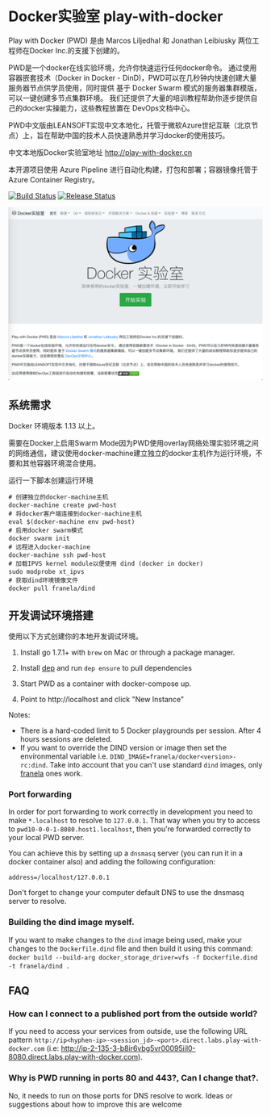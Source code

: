 # Docker实验室 play-with-docker

Play with Docker (PWD) 是由 Marcos Liljedhal 和 Jonathan Leibiusky 两位工程师在Docker Inc.的支援下创建的。

PWD是一个docker在线实验环境，允许你快速运行任何docker命令。 通过使用容器嵌套技术（Docker in Docker - DinD)，PWD可以在几秒钟内快速创建大量服务器节点供学员使用，同时提供 基于 Docker Swarm 模式的服务器集群模版，可以一键创建多节点集群环境。 我们还提供了大量的培训教程帮助你逐步提供自己的docker实操能力，这些教程放置在 DevOps文档中心。

PWD中文版由LEANSOFT实现中文本地化，托管于微软Azure世纪互联（北京节点）上，旨在帮助中国的技术人员快速熟悉并学习docker的使用技巧。

中文本地版Docker实验室地址 http://play-with-docker.cn

本开源项目使用 Azure Pipeline 进行自动化构建，打包和部署；容器镜像托管于 Azure Container Registry。

[![Build Status](https://dev.azure.com/leansoftx/play-with-docker/_apis/build/status/pwd-CI)](https://dev.azure.com/leansoftx/play-with-docker/_build/latest?definitionId=9) [![Release Status](https://vsrm.dev.azure.com/leansoftx/_apis/public/Release/badge/b7301165-bfcb-4b8f-a11c-c8aa9f190ce2/2/2)](https://dev.azure.com/leansoftx/play-with-docker/_release?view=mine&definitionId=2)

![play-with-docker.cn](pwd-cn-homepage.png)

## 系统需求

Docker 环境版本 1.13 以上。

需要在Docker上启用Swarm Mode因为PWD使用overlay网络处理实验环境之间的网络通信，建议使用docker-machine建立独立的docker主机作为运行环境，不要和其他容器环境混合使用。

运行一下脚本创建运行环境

```shell
# 创建独立的docker-machine主机
docker-machine create pwd-host
# 将docker客户端连接到docker-machine主机
eval $(docker-machine env pwd-host)
# 启用docker swarm模式
docker swarm init
# 远程进入docker-machine
docker-machine ssh pwd-host
# 加载IPVS kernel module以便使用 dind (docker in docker)
sudo modprobe xt_ipvs
# 获取dind环境镜像文件
docker pull franela/dind
```

## 开发调试环境搭建

使用以下方式创建你的本地开发调试环境。

1) Install go 1.7.1+ with `brew` on Mac or through a package manager.

2) Install [dep](https://github.com/golang/dep) and run `dep ensure` to pull dependencies

3) Start PWD as a container with docker-compose up.

4) Point to http://localhost and click "New Instance"

Notes:

* There is a hard-coded limit to 5 Docker playgrounds per session. After 4 hours sessions are deleted.
* If you want to override the DIND version or image then set the environmental variable i.e.
  `DIND_IMAGE=franela/docker<version>-rc:dind`. Take into account that you can't use standard `dind` images, only [franela](https://hub.docker.com/r/franela/) ones work.
  
### Port forwarding

In order for port forwarding to work correctly in development you need to make `*.localhost` to resolve to `127.0.0.1`. That way when you try to access to `pwd10-0-0-1-8080.host1.localhost`, then you're forwarded correctly to your local PWD server.

You can achieve this by setting up a `dnsmasq` server (you can run it in a docker container also) and adding the following configuration:

```shell
address=/localhost/127.0.0.1
```

Don't forget to change your computer default DNS to use the dnsmasq server to resolve.

### Building the dind image myself.

If you want to make changes to the `dind` image being used, make your changes to the `Dockerfile.dind` file and then build it using this command: `docker build --build-arg docker_storage_driver=vfs -f Dockerfile.dind -t franela/dind .` 

## FAQ

### How can I connect to a published port from the outside world?


If you need to access your services from outside, use the following URL pattern `http://ip<hyphen-ip>-<session_jd>-<port>.direct.labs.play-with-docker.com` (i.e: http://ip-2-135-3-b8ir6vbg5vr00095iil0-8080.direct.labs.play-with-docker.com).

### Why is PWD running in ports 80 and 443?, Can I change that?.

No, it needs to run on those ports for DNS resolve to work. Ideas or suggestions about how to improve this
are welcome
